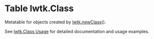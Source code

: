 # Table lwtk.Class

Metatable for objects created by [lwtk.newClass](../lwtk/newClass.md)().

See [lwtk.Class Usage](../../Class.md) for detailed documentation
and usage examples.


